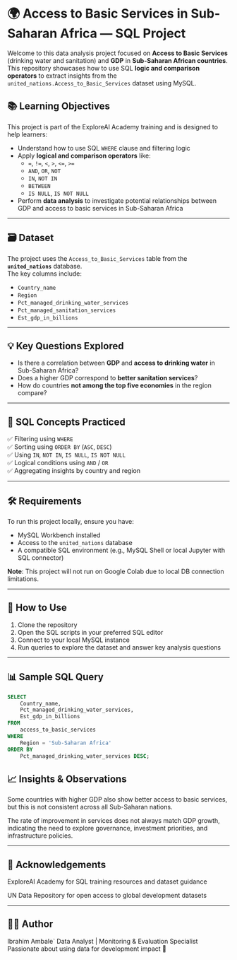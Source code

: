 # 🌍 Access to Basic Services in Sub-Saharan Africa — SQL Project

Welcome to this data analysis project focused on **Access to Basic Services** (drinking water and sanitation) and **GDP** in **Sub-Saharan African countries**. This repository showcases how to use SQL **logic and comparison operators** to extract insights from the `united_nations.Access_to_Basic_Services` dataset using MySQL.

## 📚 Learning Objectives

This project is part of the ExploreAI Academy training and is designed to help learners:

- Understand how to use SQL `WHERE` clause and filtering logic
- Apply **logical and comparison operators** like:
  - `=`, `!=`, `<`, `>`, `<=`, `>=`
  - `AND`, `OR`, `NOT`
  - `IN`, `NOT IN`
  - `BETWEEN`
  - `IS NULL`, `IS NOT NULL`
- Perform **data analysis** to investigate potential relationships between GDP and access to basic services in Sub-Saharan Africa

---

## 🗃️ Dataset

The project uses the `Access_to_Basic_Services` table from the **`united_nations`** database.  
The key columns include:

- `Country_name`
- `Region`
- `Pct_managed_drinking_water_services`
- `Pct_managed_sanitation_services`
- `Est_gdp_in_billions`

---

## 💡 Key Questions Explored

- Is there a correlation between **GDP** and **access to drinking water** in Sub-Saharan Africa?
- Does a higher GDP correspond to **better sanitation services**?
- How do countries **not among the top five economies** in the region compare?

---

## 🧪 SQL Concepts Practiced

✅ Filtering using `WHERE`  
✅ Sorting using `ORDER BY` (`ASC`, `DESC`)  
✅ Using `IN`, `NOT IN`, `IS NULL`, `IS NOT NULL`  
✅ Logical conditions using `AND` / `OR`  
✅ Aggregating insights by country and region

---

## 🛠️ Requirements

To run this project locally, ensure you have:

- MySQL Workbench installed
- Access to the `united_nations` database
- A compatible SQL environment (e.g., MySQL Shell or local Jupyter with SQL connector)

**Note**: This project will not run on Google Colab due to local DB connection limitations.

---

## 🚀 How to Use

1. Clone the repository  
2. Open the SQL scripts in your preferred SQL editor  
3. Connect to your local MySQL instance  
4. Run queries to explore the dataset and answer key analysis questions

---

## 📊 Sample SQL Query

```sql
SELECT
    Country_name,
    Pct_managed_drinking_water_services,
    Est_gdp_in_billions
FROM
    access_to_basic_services
WHERE
    Region = 'Sub-Saharan Africa'
ORDER BY
    Pct_managed_drinking_water_services DESC;

```
## 📈 Insights & Observations
Some countries with higher GDP also show better access to basic services, but this is not consistent across all Sub-Saharan nations.

The rate of improvement in services does not always match GDP growth, indicating the need to explore governance, investment priorities, and infrastructure policies.

---

## 🙌 Acknowledgements
ExploreAI Academy for SQL training resources and dataset guidance

UN Data Repository for open access to global development datasets

---

## 🧑‍💻 Author
Ibrahim Ambale`
Data Analyst | Monitoring & Evaluation Specialist
Passionate about using data for development impact 🌱

